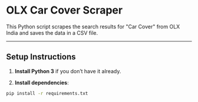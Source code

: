 # OLX Car Cover Scraper

This Python script scrapes the search results for "Car Cover" from OLX India and saves the data in a CSV file.

---

## Setup Instructions

1. **Install Python 3** if you don’t have it already.

2. **Install dependencies**:

```bash
pip install -r requirements.txt
